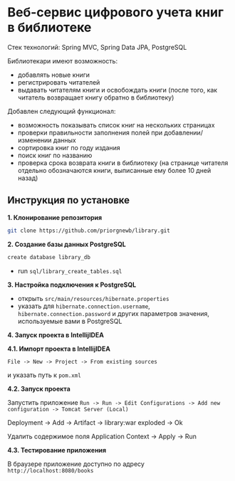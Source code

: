 # Веб-сервис цифрового учета книг в библиотеке

Стек технологий: Spring MVC, Spring Data JPA, PostgreSQL

Библиотекари имеют возможность: 
- добавлять новые книги
- регистрировать читателей
- выдавать читателям книги и освобождать книги (после того, как читатель возвращает книгу обратно в библиотеку)

Добавлен следующий функционал:
- возможность показывать список книг на нескольких страницах
- проверки правильности заполнения полей при добавлении/изменении данных
- сортировка книг по году издания
- поиск книг по названию
- проверка срока возврата книги в библиотеку (на странице читателя отдельно обозначаются книги, выписанные ему более 10 дней назад)

## Инструкция по установке

**1. Клонирование репозитория**

```bash
git clone https://github.com/priorgnewb/library.git
```

**2. Создание базы данных PostgreSQL**

```bash
create database library_db
```
- run `sql/library_create_tables.sql`

**3. Настройка подключения к PostgreSQL**

+ открыть `src/main/resources/hibernate.properties`
+ указать для `hibernate.connection.username`, `hibernate.connection.password` и других параметров значения, используемые вами в PostgreSQL

**4. Запуск проекта в IntellijIDEA**

**4.1. Импорт проекта в IntellijIDEA**

`File -> New -> Project -> From existing sources`

и указать путь к `pom.xml`

**4.2. Запуск проекта**

Запустить приложение `Run -> Run -> Edit Configurations -> Add new configuration -> Tomcat Server (Local)`

Deployment -> Add -> Artifact -> library:war exploded -> Ok

Удалить содержимое поля Application Context -> Apply -> Run

**4.3. Тестирование приложения**

В браузере приложение доступно по адресу `http://localhost:8080/books`
